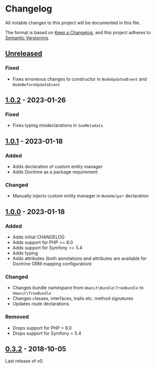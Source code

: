 # Changelog

All notable changes to this project will be documented in this file.

The format is based on [Keep a Changelog](https://keepachangelog.com/en/1.0.0/),
and this project adheres to [Semantic Versioning](https://semver.org/spec/v2.0.0.html).

## [Unreleased]

### Fixed

- Fixes erroneous changes to constructor in `NodeUpdatedEvent` and `NodeBeforeUpdateEvent`

## [1.0.2] - 2023-01-26

### Fixed

- Fixes typing misdeclarations in `SeoMetadata`

## [1.0.1] - 2023-01-18

### Added

- Adds declaration of custom entity manager
- Adds Doctrine as a package requirement

### Changed

- Manually injects custom entity manager in `NodeHelper` declaration

## [1.0.0] - 2023-01-18

### Added

- Adds initial CHANGELOG
- Adds support for PHP >= 8.0
- Adds support for Symfony >= 5.4
- Adds typing
- Adds attributes (both annotations and attributes are available for Doctrine ORM mapping configuration)

### Changed

- Changes bundle namespace from `Umanit\Bundle\TreeBundle` to `Umanit\TreeBundle`
- Changes classes, interfaces, traits etc. method signatures
- Updates route declarations

### Removed

- Drops support for PHP < 8.0
- Drops support for Symfony < 5.4

## [0.3.2] - 2018-10-05

Last release of v0.

[Unreleased]: https://github.com/umanit/tree-bundle/compare/1.0.2...HEAD

[1.0.2]: https://github.com/umanit/tree-bundle/compare/1.0.1...1.0.2

[1.0.1]: https://github.com/umanit/tree-bundle/compare/1.0.0...1.0.1

[1.0.0]: https://github.com/umanit/tree-bundle/compare/0.3.2...1.0.0

[0.3.2]: https://github.com/umanit/tree-bundle/releases/tag/0.3.2
